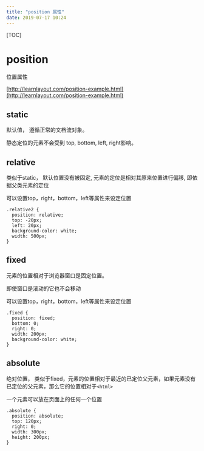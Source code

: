 ```yaml
---
title: "position 属性"
date: 2019-07-17 10:24
---
```

[TOC]



# position

位置属性

[http://learnlayout.com/position-example.html](http://learnlayout.com/position-example.html)





## static 

默认值， 遵循正常的文档流对象。

静态定位的元素不会受到 top, bottom, left, right影响。



## relative

类似于static， 默认位置没有被固定, 元素的定位是相对其原来位置进行偏移, 即依据父类元素的定位

可以设置top，right，bottom，left等属性来设定位置

```
.relative2 {
  position: relative;
  top: -20px;
  left: 20px;
  background-color: white;
  width: 500px;
}
```





## fixed

元素的位置相对于浏览器窗口是固定位置。

即使窗口是滚动的它也不会移动

可以设置top，right，bottom，left等属性来设定位置

```
.fixed {
  position: fixed;
  bottom: 0;
  right: 0;
  width: 200px;
  background-color: white;
}
```





## absolute

绝对位置， 类似于fixed，元素的位置相对于最近的已定位父元素，如果元素没有已定位的父元素，那么它的位置相对于`<html>`

一个元素可以放在页面上的任何一个位置

```
.absolute {
  position: absolute;
  top: 120px;
  right: 0;
  width: 300px;
  height: 200px;
}
```


















